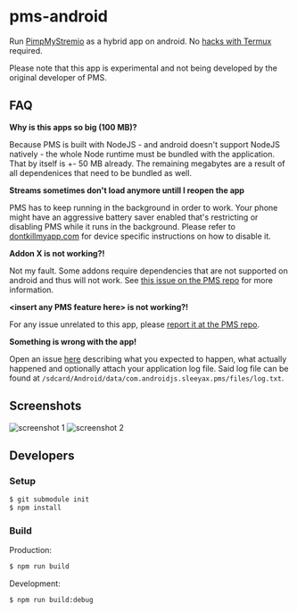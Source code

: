# pms-android
Run [PimpMyStremio](https://github.com/sungshon/PimpMyStremio) as a hybrid app on android. 
No [hacks with Termux](https://gist.github.com/sleeyax/e9635eb352a4fcdf94194f763d743689) required.

Please note that this app is experimental and not being developed by the original developer of PMS.

## FAQ
**Why is this apps so big (100 MB)?**

Because PMS is built with NodeJS - and android doesn't support NodeJS natively - the whole Node runtime must be bundled with the application. That by itself is +- 50 MB already. The remaining megabytes are a result of all dependenices that need to be bundled as well.

**Streams sometimes don't load anymore untill I reopen the app**

PMS has to keep running in the background in order to work. Your phone might have an aggressive battery saver enabled that's restricting or disabling PMS while it runs in the background. Please refer to [dontkillmyapp.com](https://dontkillmyapp.com/) for device specific instructions on how to disable it.

**Addon X is not working?!**

Not my fault. Some addons require dependencies that are not supported on android and thus will not work. See [this issue on the PMS repo](https://github.com/sungshon/PimpMyStremio/issues/51) for more information.

**\<insert any PMS feature here\> is not working?!**

For any issue unrelated to this app, please [report it at the PMS repo](https://github.com/sungshon/PimpMyStremio/issues).

**Something is wrong with the app!**

Open an issue [here](https://github.com/sleeyax/pms-android/issues) describing what you expected to happen, what actually happened and optionally attach your application log file. Said log file can be found at `/sdcard/Android/data/com.androidjs.sleeyax.pms/files/log.txt`.

## Screenshots
![screenshot 1](https://i.imgur.com/RGrIfzn.jpeg)
![screenshot 2](https://i.imgur.com/N8OKq1b.jpeg)

## Developers
### Setup
```Bash
$ git submodule init
$ npm install
```

### Build
Production:
```bash
$ npm run build
```

Development: 
```bash
$ npm run build:debug
```

